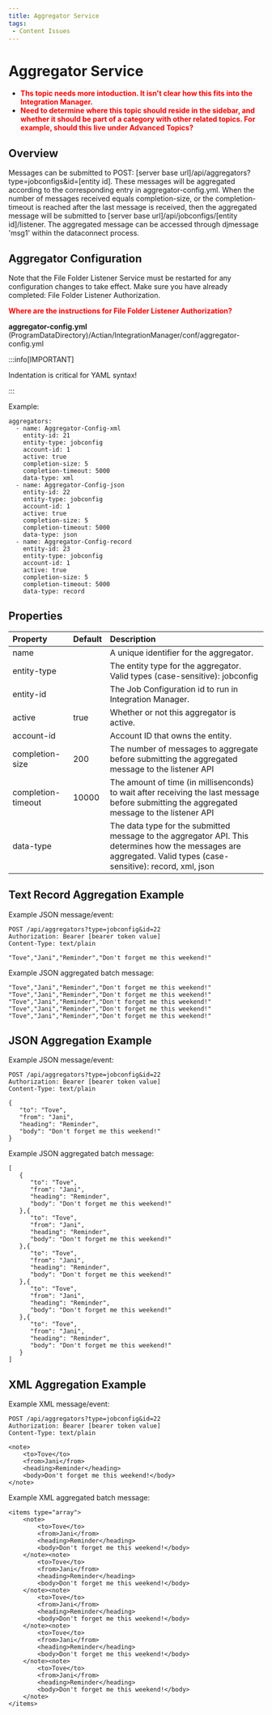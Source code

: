 ```yaml
---
title: Aggregator Service
tags:
 - Content Issues
---
```


# Aggregator Service

* **<font color="red">Ths topic needs more intoduction. It isn't clear how this fits into the Integration Manager.</font>**
* **<font color="red">Need to determine where this topic should reside in the sidebar, and whether it should be part of a category with other related topics. For example, should this live under Advanced Topics?</font>**

## Overview

Messages can be submitted to POST: [server base url]/api/aggregators?type=jobconfigs&id=[entity id]. These messages will be aggregated according to the corresponding entry in aggregator-config.yml. When the number of messages received equals completion-size, or the completion-timeout is reached after the last message is received, then the aggregated message will be submitted to [server base url]/api/jobconfigs/[entity id]/listener. The aggregated message can be accessed through djmessage 'msg1' within the dataconnect process.

## Aggregator Configuration

Note that the File Folder Listener Service must be restarted for any configuration changes to take effect. Make sure you have already completed: File Folder Listener Authorization.

**<font color="red">Where are the instructions for File Folder Listener Authorization?</font>**

**aggregator-config.yml**
(ProgramDataDirectory)/Actian/IntegrationManager/conf/aggregator-config.yml

:::info[IMPORTANT]

Indentation is critical for YAML syntax!

:::

Example:
```
aggregators:
  - name: Aggregator-Config-xml
    entity-id: 21
    entity-type: jobconfig
    account-id: 1
    active: true
    completion-size: 5
    completion-timeout: 5000
    data-type: xml
  - name: Aggregator-Config-json
    entity-id: 22
    entity-type: jobconfig
    account-id: 1
    active: true
    completion-size: 5
    completion-timeout: 5000
    data-type: json
  - name: Aggregator-Config-record
    entity-id: 23
    entity-type: jobconfig
    account-id: 1
    active: true
    completion-size: 5
    completion-timeout: 5000
    data-type: record
```

## Properties

| Property                | Default | Description                                                                                                                                                                                                                               |
| :---------------------- | :------ | :---------------------------------------------------------------------------------------------------------------------------------------------------------------------------------------------------------------------------------------- |
| name                    |         | A unique identifier for the aggregator.                                                                                                                                                                                                   |
| entity-type             |         | The entity type for the aggregator. Valid types (case-sensitive): jobconfig                                                                                                                                                               |
| entity-id               |         | The Job Configuration id to run in Integration Manager.                                                                                                                                                                                   |
| active                  | true    | Whether or not this aggregator is active.                                                                                                                                                                                                 |
| account-id              |         | Account ID that owns the entity.                                                                                                                                                                                                          |
| completion-size         | 200     | The number of messages to aggregate before submitting the aggregated message to the listener API                                                                                                                                          |
| completion-timeout      | 10000   | The amount of time (in millisenconds) to wait after receiving the last message before submitting the aggregated message to the listener API                                                                                               |
| data-type               |         | The data type for the submitted message to the aggregator API. This determines how the messages are aggregated. Valid types (case-sensitive): record, xml, json                                                                           |

## Text Record Aggregation Example

Example JSON message/event:
```
POST /api/aggregators?type=jobconfig&id=22
Authorization: Bearer [bearer token value]
Content-Type: text/plain
 
"Tove","Jani","Reminder","Don't forget me this weekend!"
```

Example JSON aggregated batch message:
```
"Tove","Jani","Reminder","Don't forget me this weekend!"
"Tove","Jani","Reminder","Don't forget me this weekend!"
"Tove","Jani","Reminder","Don't forget me this weekend!"
"Tove","Jani","Reminder","Don't forget me this weekend!"
"Tove","Jani","Reminder","Don't forget me this weekend!"
```

## JSON Aggregation Example

Example JSON message/event:
```
POST /api/aggregators?type=jobconfig&id=22
Authorization: Bearer [bearer token value]
Content-Type: text/plain
 
{
   "to": "Tove",
   "from": "Jani",
   "heading": "Reminder",
   "body": "Don't forget me this weekend!"
}
```

Example JSON aggregated batch message:
```
[
   {
      "to": "Tove",
      "from": "Jani",
      "heading": "Reminder",
      "body": "Don't forget me this weekend!"
   },{
      "to": "Tove",
      "from": "Jani",
      "heading": "Reminder",
      "body": "Don't forget me this weekend!"
   },{
      "to": "Tove",
      "from": "Jani",
      "heading": "Reminder",
      "body": "Don't forget me this weekend!"
   },{
      "to": "Tove",
      "from": "Jani",
      "heading": "Reminder",
      "body": "Don't forget me this weekend!"
   },{
      "to": "Tove",
      "from": "Jani",
      "heading": "Reminder",
      "body": "Don't forget me this weekend!"
   }
]
```

## XML Aggregation Example

Example XML message/event:
```
POST /api/aggregators?type=jobconfig&id=22
Authorization: Bearer [bearer token value]
Content-Type: text/plain
 
<note>
    <to>Tove</to>
    <from>Jani</from>
    <heading>Reminder</heading>
    <body>Don't forget me this weekend!</body>
</note>
```

Example XML aggregated batch message:
```
<items type="array">
    <note>
        <to>Tove</to>
        <from>Jani</from>
        <heading>Reminder</heading>
        <body>Don't forget me this weekend!</body>
    </note><note>
        <to>Tove</to>
        <from>Jani</from>
        <heading>Reminder</heading>
        <body>Don't forget me this weekend!</body>
    </note><note>
        <to>Tove</to>
        <from>Jani</from>
        <heading>Reminder</heading>
        <body>Don't forget me this weekend!</body>
    </note><note>
        <to>Tove</to>
        <from>Jani</from>
        <heading>Reminder</heading>
        <body>Don't forget me this weekend!</body>
    </note><note>
        <to>Tove</to>
        <from>Jani</from>
        <heading>Reminder</heading>
        <body>Don't forget me this weekend!</body>
    </note>
</items>
```

